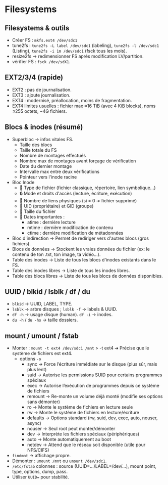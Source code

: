 # Filesystems

## Filesystems & outils
- Créer FS : `mkfs.ext4 /dev/sdc1`
- tune2fs : `tune2fs -L label /dev/sdc1` (labeling), `tune2fs -l /dev/sdc1` (Listing), `tune2fs -i 1m /dev/sdc1` (fsck tous les mois).  
- resize2fs → redimensionner FS après modification LV/partition.  
- vérifier FS : `fsck /dev/sdX1`.

## EXT2/3/4 (rapide)
- EXT2 : pas de journalisation.  
- EXT3 : ajoute journalisation.  
- EXT4 : modernisé, préallocation, moins de fragmentation.  
- EXT4 limites usuelles : fichier max ≈16 TiB (avec 4 KiB blocks), noms ≤255 octets, ~4G fichiers.


## Blocs & inodes (résumé)
- Superbloc → infos vitales FS.
	- Taille des blocs
	- Taille totale du FS
	- Nombre de montages effectués
	- Nombre max de montages avant forçage de vérification
	- Date du dernier montage
	- Intervalle max entre deux vérifications
	- Pointeur vers l'inode racine
- Bloc Inode
	- 📄 Type de fichier (fichier classique, répertoire, lien symbolique...)
	- 🔒 Mode et droits d'accès (lecture, écriture, exécution)
	- 🔗 Nombre de liens physiques (si = 0 ➔ fichier supprimé)
	- 👤 UID (propriétaire) et GID (groupe)
	- 📏 Taille du fichier
	- 📆 Dates importantes :
		- atime : dernière lecture
		- mtime : dernière modification de contenu
		- ctime : dernière modification de métadonnées
- Bloc d'indirection → Permet de rediriger vers d'autres blocs (gros fichiers).
- Blocs de données → Stockent les vraies données du fichier (ex: le contenu de ton .txt, ton image, ta vidéo...).
- Table des inodes → Liste de tous les blocs d'inodes existants dans le FS.
- Table des inodes libres → Liste de tous les inodes libres.
- Table des blocs libres → Liste de tous les blocs de données disponibles.

## UUID / blkid / lsblk / df / du
- `blkid` → UUID, LABEL, TYPE.  
- `lsblk` → arbre disques ; `lsblk -f` → labels & UUID.  
- `df -h` → usage disque (human). `df -i` → inodes.  
- `du -h` / `du -hs` → taille dossiers.

## mount / umount / fstab
- Monter : `mount -t ext4 /dev/sdc1 /mnt` > -t ext4 ➔ Précise que le système de fichiers est ext4.
	- options `-o`
		- sync	→ Force l’écriture immédiate sur le disque (plus sûr, mais plus lent)
		- suid	→ Autorise les permissions SUID pour certains programmes spéciaux
		- exec	→ Autorise l’exécution de programmes depuis ce système de fichiers
		- remount	→ Re-monte un volume déjà monté (modifie ses options sans démonter)
		- ro	→ Monte le système de fichiers en lecture seule
		- rw	→ Monte le système de fichiers en lecture/écriture
		- defaults	→ Options standard (rw, suid, dev, exec, auto, nouser, async)
		- nouser	→ Seul root peut monter/démonter
		- dev	→ Interprète les fichiers spéciaux (périphériques)
		- auto	→ Monte automatiquement au boot
		- netdev	→ Attend que le réseau soit disponible (utile pour NFS/CIFS)
- `findmnt` → affichage propre.  
- Démonter : `umount /mnt` ou `umount /dev/sdc1`.  
- `/etc/fstab` colonnes : source (UUID=.../LABEL=/dev/...), mount point, type, options, dump, pass.  
- Utiliser `UUID=` pour stabilité.
